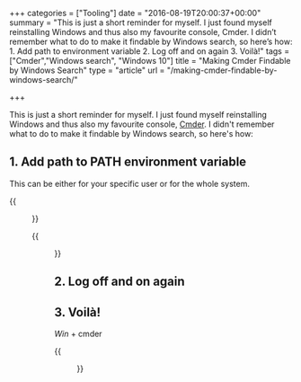 +++
categories = ["Tooling"]
date = "2016-08-19T20:00:37+00:00"
summary = "This is just a short reminder for myself. I just found myself reinstalling Windows and thus also my favourite console, Cmder. I didn’t remember what to do to make it findable by Windows search, so here’s how: 1. Add path to environment variable 2. Log off and on again 3. Voilà!"
tags = ["Cmder","Windows search", "Windows 10"]
title = "Making Cmder Findable by Windows Search"
type = "article"
url = "/making-cmder-findable-by-windows-search/"

+++

This is just a short reminder for myself. I just found myself reinstalling Windows and thus also my favourite console, [Cmder][1]. I didn't remember what to do to make it findable by Windows search, so here's how:

## 1. Add path to PATH environment variable

This can be either for your specific user or for the whole system.

{{<figure src="/images/Cmder_path_variable_selection.png" alt="Environment variables dialogue">}}

{{<figure src="/images/Cmder_path_variable.png" alt="Path variable edit dialogue">}}

## 2. Log off and on again

## 3. Voilà!

<i class="fa fa-windows"><span class="sr-only">Win</span></i> + cmder
  
{{<figure src="/images/Cmder_search_windows.png" alt="Windows start menu showing Cmder">}}

 [1]: http://cmder.net/